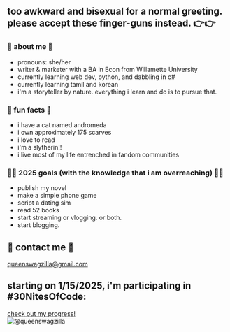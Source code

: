 ## too awkward and bisexual for a normal greeting. please accept these finger-guns instead. 👉👉

### 💎 about me 💎
- pronouns: she/her
- writer & marketer with a BA in Econ from Willamette University
- currently learning web dev, python, and dabbling in c#
- currently learning tamil and korean
- i'm a storyteller by nature. everything i learn and do is to pursue that.

### 🐍 fun facts 🐍
- i have a cat named andromeda
- i own approximately 175 scarves
- i love to read
- i'm a slytherin!!
- i live most of my life entrenched in fandom communities

### 🧚‍♀️ 2025 goals (with the knowledge that i am overreaching) 🧚‍♀️
- publish my novel
- make a simple phone game
- script a dating sim
- read 52 books
- start streaming or vlogging. or both.
- start blogging.

## 🐝 contact me 🐝
<queenswagzilla@gmail.com>

<!--
**queenswagzilla/queenswagzilla** is a ✨ _special_ ✨ repository because its `README.md` (this file) appears on your GitHub profile.

Here are some ideas to get you started:

- 🔭 I’m currently working on ...👉👉
- 🌱 I’m currently learning ...
- 👯 I’m looking to collaborate on ...
- 🤔 I’m looking for help with ...
- 💬 Ask me about ...
- 📫 How to reach me: ...
- 😄 Pronouns: ...
- ⚡ Fun fact: ...
-->

## starting on 1/15/2025, i'm participating in #30NitesOfCode:
  [check out my progress!](https://www.codedex.io/@queenswagzilla/30-nites-of-code)  
  ![@queenswagzilla](https://www.codedex.io/api/petStatus?user=queenswagzilla)
